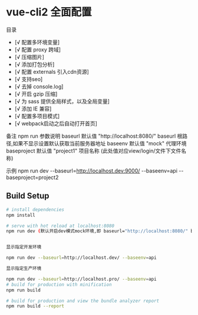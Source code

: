 # vue-cli2 全面配置
<span id="top">目录</span>

- [√ 配置多环境变量]
- [√ 配置 proxy 跨域]
- [√ 压缩图片]
- [√ 添加打包分析]
- [√ 配置 externals 引入cdn资源]
- [√ 支持seo]
- [√ 去掉 console.log]
- [√ 开启 gzip 压缩]
- [√ 为 sass 提供全局样式，以及全局变量]
- [√ 添加 IE 兼容]
- [√ 配置多项目模式]
- [√ webpack启动之后自动打开首页]

备注 npm run  参数说明
baseurl 默认值 "http://localhost:8080/"  baseurl 根路径,如果不显示设置默认获取当前服务器地址
baseenv 默认值 "mock"            代理环境
baseproject 默认值 "project1"    项目名称 (此处值对应view/login/文件下文件名称)

示例
npm run dev --baseurl=http://localhost.dev:9000/ --baseenv=api --baseproject=project2

## Build Setup

``` bash
# install dependencies
npm install

# serve with hot reload at localhost:8080
npm run dev (默认开启dev模式mock环境,即 baseurl="http://localhost:8080/" baseenv="mock") 


显示指定开发环境

npm run dev --baseurl=http://localhost.dev/ --baseenv=api

显示指定生产环境

npm run dev --baseurl=http://localhost.pro/ --baseenv=api
# build for production with minification
npm run build

# build for production and view the bundle analyzer report
npm run build --report